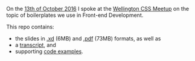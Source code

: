 On the [13th of October 2016](http://www.meetup.com/WellingtonCSS/events/234261922/) I spoke at the [Wellington CSS Meetup](http://www.meetup.com/WellingtonCSS/) on the topic of boilerplates we use in Front-end Development.

This repo contains:

- the slides in [.xd](slides.xd) (6MB) and [.pdf](slides.pdf) (73MB) formats, as well as
- a [transcript](transcript.md), and
- supporting [code examples](code).
